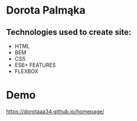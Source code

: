 # Dorota Palmąka

## Technologies used to create site:
- HTML
- BEM
- CSS
- ES6+ FEATURES
- FLEXBOX


# Demo


https://dorotaaa34.github.io/homepage/
